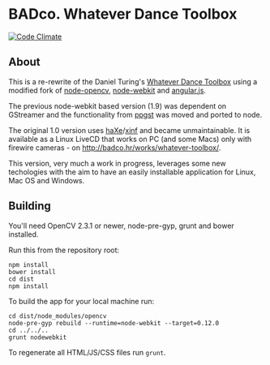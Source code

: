 # BADco. Whatever Dance Toolbox

[![Code Climate](https://codeclimate.com/github/dasantonym/wdt/badges/gpa.svg)](https://codeclimate.com/github/dasantonym/wdt)

## About

This is a re-rewrite of the Daniel Turing's [Whatever Dance Toolbox](https://github.com/dturing/wdt) using a modified fork of [node-opencv](https://github.com/dasantonym/node-opencv), [node-webkit](https://github.com/rogerwang/node-webkit) and [angular.js](http://angularjs.org/).

The previous node-webkit based version (1.9) was dependent on GStreamer and the functionality from [ppgst](https://github.com/dturing/ppgst) was moved and ported to node.

The original 1.0 version uses [haXe](http://haxe.org)/[xinf](http://xinf.org) and became unmaintainable. It is available as a Linux LiveCD that works on PC (and some Macs) only with firewire cameras - on <http://badco.hr/works/whatever-toolbox/>.

This version, very much a work in progress, leverages some new techologies with the aim to have an easily installable application for Linux, Mac OS and Windows.

## Building

You'll need OpenCV 2.3.1 or newer, node-pre-gyp, grunt and bower installed.

Run this from the repository root:

```
npm install
bower install
cd dist
npm install
```

To build the app for your local machine run:

```
cd dist/node_modules/opencv
node-pre-gyp rebuild --runtime=node-webkit --target=0.12.0
cd ../../..
grunt nodewebkit
```

To regenerate all HTML/JS/CSS files run ``grunt``.
